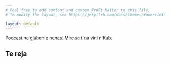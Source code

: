 ```yaml
---
# Feel free to add content and custom Front Matter to this file.
# To modify the layout, see https://jekyllrb.com/docs/themes/#overriding-theme-defaults

layout: default
---
```


Podcast ne gjuhen e nenes. Mire se t'na vini n'Kub. 



## Te reja

